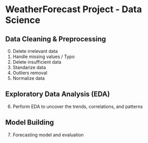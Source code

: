 # WeatherForecast Project - Data Science

## Data Cleaning & Preprocessing
0. Delete irrelevant data 
1. Handle missing values / Typo
2. Delete insufficient data
3. Standarize data 
4. Outliers removal   
5. Normalize data

## Exploratory Data Analysis (EDA)
6. Perform EDA to uncover the trends, correlations, and patterns

## Model Building
7. Forecasting model and evaluation
